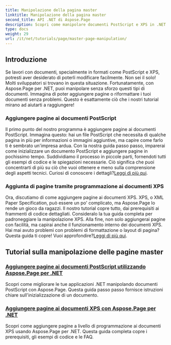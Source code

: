 ```yaml
---
title: Manipolazione della pagina master
linktitle: Manipolazione della pagina master
second_title: API .NET di Aspose.Page
description: Scopri come manipolare documenti PostScript e XPS in .NET usando Aspose.Page. Segui i nostri tutorial per migliorare le capacità della tua applicazione.
type: docs
weight: 29
url: /it/net/tutorials/page/master-page-manipulation/
---
```

## Introduzione

Se lavori con documenti, specialmente in formati come PostScript e XPS, potresti aver desiderato di poterli modificare facilmente. Non sei il solo! Molti sviluppatori si trovano in questa situazione. Fortunatamente, con Aspose.Page per .NET, puoi manipolare senza sforzo questi tipi di documenti. Immagina di poter aggiungere pagine o riformattare i tuoi documenti senza problemi. Questo è esattamente ciò che i nostri tutorial mirano ad aiutarti a raggiungere!

### Aggiungere pagine ai documenti PostScript

Il primo punto del nostro programma è aggiungere pagine ai documenti PostScript. Immagina questo: hai un file PostScript che necessita di qualche pagina in più per informazioni o immagini aggiuntive, ma capire come farlo ti è sembrato un'impresa ardua. Con la nostra guida passo passo, imparerai come inizializzare un documento PostScript e aggiungere pagine in pochissimo tempo. Suddividiamo il processo in piccole parti, fornendoti tutti gli esempi di codice e le spiegazioni necessarie. Ciò significa che puoi concentrarti di più su ciò che vuoi ottenere e meno sulla comprensione degli aspetti tecnici. Curiosi di conoscere i dettagli?[Leggi di più qui](./add-page-to-postscript-document/).

### Aggiunta di pagine tramite programmazione ai documenti XPS

Ora, discutiamo di come aggiungere pagine ai documenti XPS. XPS, o XML Paper Specification, può essere un po' complicato, ma Aspose.Page lo rende un gioco da ragazzi. Il nostro tutorial copre tutto, dai prerequisiti ai frammenti di codice dettagliati. Consideralo la tua guida completa per padroneggiare la manipolazione XPS. Alla fine, non solo aggiungerai pagine con facilità, ma capirai anche il funzionamento interno dei documenti XPS. Hai mai avuto problemi con problemi di formattazione o layout di pagina? Questa guida ti copre! Vuoi approfondire?[Leggi di più qui](./adding-page-to-xps-document/).

## Tutorial sulla manipolazione delle pagine master
### [Aggiungere pagine ai documenti PostScript utilizzando Aspose.Page per .NET](./add-page-to-postscript-document/)
Scopri come migliorare le tue applicazioni .NET manipolando documenti PostScript con Aspose.Page. Questa guida passo passo fornisce istruzioni chiare sull'inizializzazione di un documento.
### [Aggiungere pagine ai documenti XPS con Aspose.Page per .NET](./adding-page-to-xps-document/)
Scopri come aggiungere pagine a livello di programmazione ai documenti XPS usando Aspose.Page per .NET. Questa guida completa copre i prerequisiti, gli esempi di codice e le FAQ.